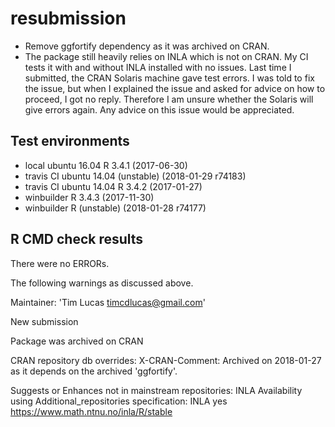# resubmission

* Remove ggfortify dependency as it was archived on CRAN.
* The package still heavily relies on INLA which is not on CRAN.
  My CI tests it with and without INLA installed with no issues.
  Last time I submitted, the CRAN Solaris machine gave test errors.
  I was told to fix the issue, but when I explained the issue and asked
  for advice on how to proceed, I got no reply. Therefore I am unsure
  whether the Solaris will give errors again. Any advice on this issue
  would be appreciated.

## Test environments
* local ubuntu 16.04 R 3.4.1 (2017-06-30)
* travis CI ubuntu 14.04 (unstable) (2018-01-29 r74183)
* travis CI ubuntu 14.04 R 3.4.2 (2017-01-27)
* winbuilder R 3.4.3 (2017-11-30)
* winbuilder R (unstable) (2018-01-28 r74177)


## R CMD check results
There were no ERRORs.

The following warnings as discussed above.


Maintainer: 'Tim Lucas <timcdlucas@gmail.com>'

New submission

Package was archived on CRAN

CRAN repository db overrides:
  X-CRAN-Comment: Archived on 2018-01-27 as it depends on the archived
    'ggfortify'.

Suggests or Enhances not in mainstream repositories:
  INLA
Availability using Additional_repositories specification:
  INLA   yes   https://www.math.ntnu.no/inla/R/stable

